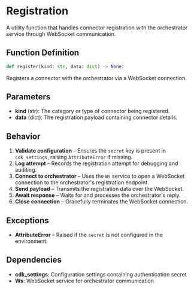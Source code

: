 # Registration

A utility function that handles connector registration with the orchestrator service through WebSocket communication.

## Function Definition

```python
def register(kind: str, data: dict) -> None:
```

Registers a connector with the orchestrator via a WebSocket connection.

## Parameters

- **kind** (str): The category or type of connector being registered.
- **data** (dict): The registration payload containing connector details.

## Behavior

1. **Validate configuration** – Ensures the `secret` key is present in `cdk_settings`, raising `AttributeError` if missing.
2. **Log attempt** – Records the registration attempt for debugging and auditing.
3. **Connect to orchestrator** – Uses the `Ws` service to open a WebSocket connection to the orchestrator's registration endpoint.
4. **Send payload** – Transmits the registration data over the WebSocket.
5. **Await response** – Waits for and processes the orchestrator's reply.
6. **Close connection** – Gracefully terminates the WebSocket connection.

## Exceptions

- **AttributeError** – Raised if the `secret` is not configured in the environment.

## Dependencies

- **cdk_settings**: Configuration settings containing authentication secret
- **Ws**: WebSocket service for orchestrator communication